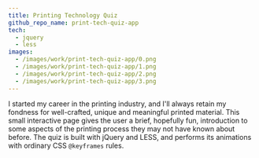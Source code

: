 ```yaml
---
title: Printing Technology Quiz
github_repo_name: print-tech-quiz-app
tech:
  - jquery
  - less
images:
  - /images/work/print-tech-quiz-app/0.png
  - /images/work/print-tech-quiz-app/1.png
  - /images/work/print-tech-quiz-app/2.png
  - /images/work/print-tech-quiz-app/3.png
---
```


I started my career in the printing industry, and I'll always retain my fondness for well-crafted, unique and meaningful printed material. This small interactive page gives the user a brief, hopefully fun, introduction to some aspects of the printing process they may not have known about before. The quiz is built with jQuery and LESS, and performs its animations with ordinary CSS `@keyframes` rules.

